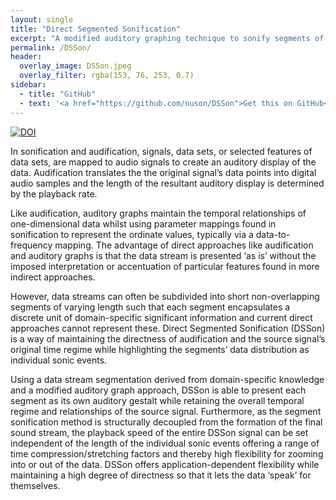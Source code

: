```yaml
---
layout: single
title: "Direct Segmented Sonification"
excerpt: "A modified auditory graphing technique to sonify segments of a signal."
permalink: /DSSon/
header: 
  overlay_image: DSSon.jpeg
  overlay_filter: rgba(153, 76, 253, 0.7)
sidebar:
  - title: "GitHub"
  - text: '<a href="https://github.com/nuson/DSSon">Get this on GitHub</a>'
---
```

[![DOI](https://zenodo.org/badge/DOI/10.5281/zenodo.1007784.svg)](https://doi.org/10.5281/zenodo.1007784)

In sonification and audification, signals, data sets, or selected features of data sets, are mapped to audio signals to create an auditory display of the data. Audification translates the the original signal’s data points into digital audio samples and the length of the resultant auditory display is determined by the playback rate.

Like audification, auditory graphs maintain the temporal relationships of one-dimensional data whilst using parameter mappings found in sonification to represent the ordinate values, typically via a data-to-frequency mapping. The advantage of direct approaches like audification and auditory graphs is that the data stream is presented ‘as is’ without the imposed interpretation or accentuation of particular features found in more indirect approaches.

However, data streams can often be subdivided into short non-overlapping segments of varying length such that each segment encapsulates a discrete unit of domain-specific significant information and current direct approaches cannot represent these. Direct Segmented Sonification (DSSon) is a way of maintaining the directness of audification and the source signal’s original time regime while highlighting the segments’ data distribution as individual sonic events.

Using a data stream segmentation derived from domain-specific knowledge and a modified auditory graph approach, DSSon is able to present each segment as its own auditory gestalt while retaining the overall temporal regime and relationships of the source signal. Furthermore, as the segment sonification method is structurally decoupled from the formation of the final sound stream, the playback speed of the entire DSSon signal can be set independent of the length of the individual sonic events offering a range of time compression/stretching factors and thereby high flexibility for zooming into or out of the data. DSSon offers application-dependent flexibility while maintaining a high degree of directness so that it lets the data ‘speak’ for themselves.